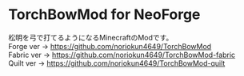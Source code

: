 # TorchBowMod for NeoForge
松明を弓で打てるようになるMinecraftのModです。  
Forge ver → https://github.com/noriokun4649/TorchBowMod  
Fabric ver → https://github.com/noriokun4649/TorchBowMod-fabric  
Quilt ver → https://github.com/noriokun4649/TorchBowMod-quilt
